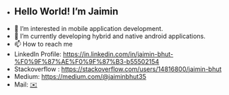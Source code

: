 - <h2> Hello World! I’m Jaimin </h2>
- 👀 I’m interested in mobile application development.
- 🌱 I’m currently developing hybrid and native android applications.
- 📫 How to reach me 
- LinkedIn Profile: https://in.linkedin.com/in/jaimin-bhut-%F0%9F%87%AE%F0%9F%87%B3-b55502154
- Stackoverflow : https://stackoverflow.com/users/14816800/jaimin-bhut
- Medium: https://medium.com/@jaiminbhut35
- Mail: <a href="mailto:jaiminbhut35@gmail.com">✉️</a>

<!---
jaiminbhut/jaiminbhut is a ✨ special ✨ repository because its `README.md` (this file) appears on your GitHub profile.
You can click the Preview link to take a look at your changes.
--->
